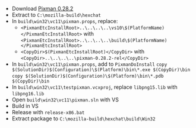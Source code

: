  * Download [Pixman 0.28.2](http://cairographics.org/releases/pixman-0.28.2.tar.gz)
 * Extract to `C:\mozilla-build\hexchat`
 * In `build\win32\vc11\pixman.props`, replace:
	* `<PixmanEtcInstallRoot>..\..\..\..\vs10\$(PlatformName)</PixmanEtcInstallRoot>` with  
`<PixmanEtcInstallRoot>..\..\..\..\build\$(PlatformName)</PixmanEtcInstallRoot>`
	* `<CopyDir>$(PixmanEtcInstallRoot)</CopyDir>` with  
`<CopyDir>..\..\..\..\pixman-0.28.2-rel</CopyDir>`
 * In `build\win32\vc11\pixman.props`, add to `PixmanDoInstall`
`copy $(SolutionDir)$(Configuration)\$(Platform)\bin\*.exe $(CopyDir)\bin`  
`copy $(SolutionDir)$(Configuration)\$(Platform)\bin\*.pdb $(CopyDir)\bin`
 * In `build\win32\vc11\testpixman.vcxproj`, replace `libpng15.lib` with `libpng16.lib`
 * Open `build\win32\vc11\pixman.sln` with VS
 * Build in VS
 * Release with `release-x86.bat`
 * Extract package to `C:\mozilla-build\hexchat\build\Win32`

